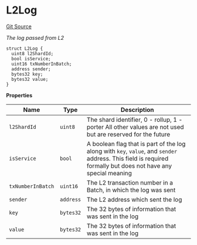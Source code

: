 # L2Log
[Git Source](https://github.com/matter-labs/zksync-contracts/blob/a1506a91fd7e3b73aa6fe10caf12e32f39e26211/contracts/l1-contracts/common/Messaging.sol)

*The log passed from L2*


```solidity
struct L2Log {
  uint8 l2ShardId;
  bool isService;
  uint16 txNumberInBatch;
  address sender;
  bytes32 key;
  bytes32 value;
}
```

**Properties**

|Name|Type|Description|
|----|----|-----------|
|`l2ShardId`|`uint8`|The shard identifier, 0 - rollup, 1 - porter All other values are not used but are reserved for the future|
|`isService`|`bool`|A boolean flag that is part of the log along with `key`, `value`, and `sender` address. This field is required formally but does not have any special meaning|
|`txNumberInBatch`|`uint16`|The L2 transaction number in a Batch, in which the log was sent|
|`sender`|`address`|The L2 address which sent the log|
|`key`|`bytes32`|The 32 bytes of information that was sent in the log|
|`value`|`bytes32`|The 32 bytes of information that was sent in the log|

